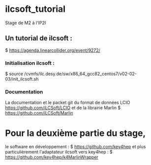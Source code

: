 # ilcsoft_tutorial
Stage de M2 à l'IP2I

## Un tutorial de ilcsoft :
$ https://agenda.linearcollider.org/event/9272/

### Initialisation ilcsoft :
$ source /cvmfs/ilc.desy.de/sw/x86_64_gcc82_centos7/v02-02-03/init_ilcsoft.sh

### Documentation
La documentation et le packet git du format de données LCIO https://github.com/iLCSoft/LCIO et de la librairie Marlin
$ https://github.com/iLCSoft/Marlin


# Pour la deuxième partie du stage,
le software en développement : 
$ https://github.com/key4hep
et plus particulièrement l'adaptateur ilcsoft vers key4hep : 
$ https://github.com/key4hep/k4MarlinWrapper
